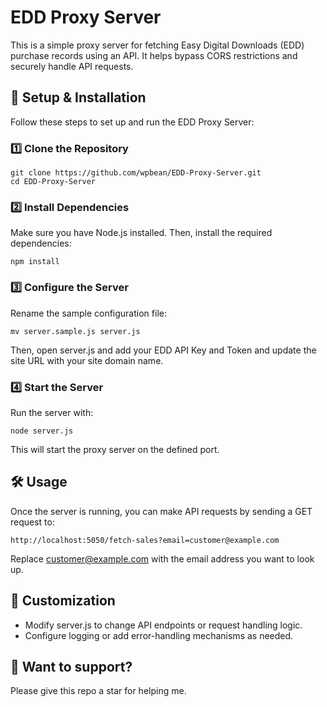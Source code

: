 
# EDD Proxy Server

This is a simple proxy server for fetching Easy Digital Downloads (EDD) purchase records using an API. It helps bypass CORS restrictions and securely handle API requests.

## 🚀 Setup & Installation
Follow these steps to set up and run the EDD Proxy Server:

### 1️⃣ Clone the Repository
```
git clone https://github.com/wpbean/EDD-Proxy-Server.git
cd EDD-Proxy-Server
```
### 2️⃣ Install Dependencies
Make sure you have Node.js installed. Then, install the required dependencies:
```
npm install
```

### 3️⃣ Configure the Server
Rename the sample configuration file:
```
mv server.sample.js server.js
```
Then, open server.js and add your EDD API Key and Token and update the site URL with your site domain name.

### 4️⃣ Start the Server
Run the server with:
```
node server.js
```
This will start the proxy server on the defined port.

## 🛠 Usage
Once the server is running, you can make API requests by sending a GET request to:
```
http://localhost:5050/fetch-sales?email=customer@example.com
```
Replace customer@example.com with the email address you want to look up.

## 🔧 Customization
* Modify server.js to change API endpoints or request handling logic.
* Configure logging or add error-handling mechanisms as needed.

## 🛟 Want to support?
Please give this repo a star for helping me.